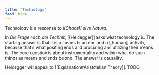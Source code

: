 ```yaml
---
title: "Technology"
feed: hide
---
```


Technology is a response to _[[Chaos]] sive Natura_. 

In _Die Frage nach der Technik_, [[Heidegger]] asks what technology is. The starting answer is that it is a means to an end and a [[human]] activity, because that's what positing ends and procuring and utilizing their means is. The core question is about instrumentality and within what do such things as means and ends belong. The answer is causality. 

Heidegger will appeal to [[Explanation#Aristotelian Theory]]. TODO